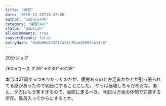 ```yaml
---
title: "練習"
date: '2015-12-28T16:37:00'
author: "subaru44k"
category: "練習(中)"
status: "publish"
allowComments: true
convertBreaks: false
entryHash: "8b6b09b674217a28c70ad36097ab11c8"
---
```

20分ジョグ

760mコース
3'26"→3'30"→3'38"

本当は27周するつもりだったのだが、疲労あるのと左足首かかとが引っ張られてる感があったので明日にすることにした。
やっぱ昼寝しちゃだめだな。あと、夕方はもう寒すぎるので、昼間に走るべき。
明日は万全の体制で完遂する所存。風呂入ってからにするとか。
